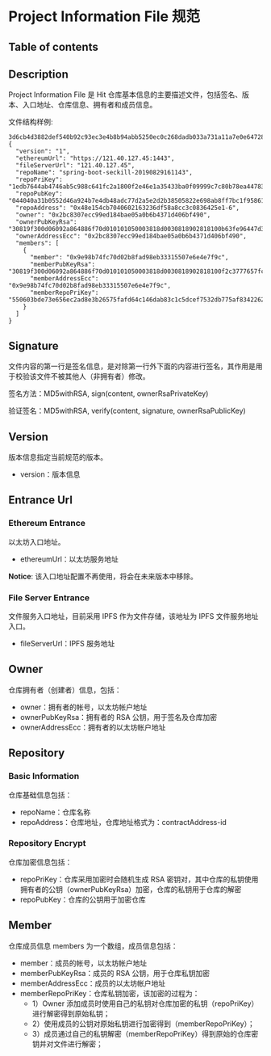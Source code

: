 # Project Information File 规范

## Table of contents
<!-- TOC -->
<!-- /TOC -->

## Description

Project Information File 是 Hit 仓库基本信息的主要描述文件，包括签名、版本、入口地址、仓库信息、拥有者和成员信息。

文件结构样例:

    3d6cb4d3882def540b92c93ec3e4b8b94abb5250ec0c268dadb033a731a11a7e0e647288b2cc8c4517a6f6b0b161f24087a202dbd06a56e8619b9148b7e55f24b66bf80ae58b687608bc0cc27f5a0b778a838288e6ebb44dd3e74687d3ae96feaff7e7b4a2f0701f3bf11326e5456fe170aa3ffc4b4f01ab43b828e5cf03198b
    {
      "version": "1",
      "ethereumUrl": "https://121.40.127.45:1443",
      "fileServerUrl": "121.40.127.45",
      "repoName": "spring-boot-seckill-20190829161143",
      "repoPriKey": "1edb7644ab4746ab5c988c641fc2a1800f2e46e1a35433ba0f09999c7c80b78ea447831412c93e4a255c6abf3edeec6942a3642a494c052717ad3fb6921ff5b5169e92ad67fb830a42a65c49f7dda3e4d41dd42001f8f078657ca43c8b1b6665507ca372755649b86bb407e3ba96511ded6bb105e3604211ca075962a34ca605",
      "repoPubKey": "044040a31b0552d46a924b7e4db48adc77d2a5e2d2b38505822e698ab8ff7bc1f958613bac303cbce20867be64cddd70b7724c096524b4e4ed53c7681f58860932",
      "repoAddress": "0x48e154cb7040602163236df58a8cc3c0836425e1-6",
      "owner": "0x2bc8307ecc99ed184bae05a0b6b4371d406bf490",
      "ownerPubKeyRsa": "30819f300d06092a864886f70d010101050003818d0030818902818100b63fe96447d3b2d5c77b01ad284ad94a96f28ae9d524f67b242abac2808d3134ee22811f448af97975100f881174905a48fe10ee5687bb40af86a6d44eb2ca819d70c3d96eec492e95e5c5af53f19150bb82e0b89283c8f24465c2bef3178b1d04365b20dc6827cb4217af1f694c97a95418b4eb9965e29658184dcd98d928330203010001",
      "ownerAddressEcc": "0x2bc8307ecc99ed184bae05a0b6b4371d406bf490",
      "members": [
        {
          "member": "0x9e98b74fc70d02b8fad98eb33315507e6e4e7f9c",
          "memberPubKeyRsa": "30819f300d06092a864886f70d010101050003818d0030818902818100f2c3777657fc45b2dc309721e6653454c8fe576758e513aeae269797dfcb40567b1e36d8967640de78accf64aff4e39d2f25f2d75d71d803278a1c9733cacb6394210123c26a279c64bba07de9dd18e5103eb9d89920599be4804130b3f279aecaeb7e0094dd1200f489985c3394607c0c6571a0abac2dc787035e8f2266c5310203010001",
          "memberAddressEcc": "0x9e98b74fc70d02b8fad98eb33315507e6e4e7f9c",
          "memberRepoPriKey": "550603bde73e656ec2ad8e3b26575fafd64c146dab83c1c5dcef7532db775af83422622d926bf8bb9084b987ce55de36c7b6be1a85f558734102f205c767e8a32383f7aaee70011ea45d9833ef55df54a51960f1e7d5be8a54a08fd15652004042ffa5defba30012853b649f9c2f1c458d5441da535adf605561cd4d0ca4d9c3"
        }
      ]
    }

## Signature

文件内容的第一行是签名信息，是对除第一行外下面的内容进行签名，其作用是用于校验该文件不被其他人（非拥有者）修改。

签名方法：MD5withRSA, sign(content, ownerRsaPrivateKey)

验证签名：MD5withRSA, verify(content, signature, ownerRsaPublicKey)

## Version

版本信息指定当前规范的版本。
* version：版本信息

## Entrance Url

### Ethereum Entrance

以太坊入口地址。
* ethereumUrl：以太坊服务地址

**Notice**: 该入口地址配置不再使用，将会在未来版本中移除。

### File Server Entrance

文件服务入口地址，目前采用 IPFS 作为文件存储，该地址为 IPFS 文件服务地址入口。
* fileServerUrl：IPFS 服务地址

## Owner

仓库拥有者（创建者）信息，包括：
* owner：拥有者的帐号，以太坊帐户地址
* ownerPubKeyRsa：拥有者的 RSA 公钥，用于签名及仓库加密
* ownerAddressEcc：拥有者的以太坊帐户地址

## Repository
### Basic Information

仓库基础信息包括：
* repoName：仓库名称
* repoAddress：仓库地址，仓库地址格式为：contractAddress-id

### Repository Encrypt

仓库加密信息包括：
* repoPriKey：仓库采用加密时会随机生成 RSA 密钥对，其中仓库的私钥使用拥有者的公钥（ownerPubKeyRsa）加密，仓库的私钥用于仓库的解密
* repoPubKey：仓库的公钥用于加密仓库

## Member

仓库成员信息 members 为一个数组，成员信息包括：
* member：成员的帐号，以太坊帐户地址
* memberPubKeyRsa：成员的 RSA 公钥，用于仓库私钥加密
* memberAddressEcc：成员的以太坊帐户地址
* memberRepoPriKey：仓库私钥加密，该加密的过程为：
    - 1）Owner 添加成员时使用自己的私钥对仓库加密的私钥（repoPriKey）进行解密得到原始私钥；
    - 2）使用成员的公钥对原始私钥进行加密得到（memberRepoPriKey）；
    - 3）成员通过自己的私钥解密（memberRepoPriKey）得到原始的仓库密钥并对文件进行解密；
